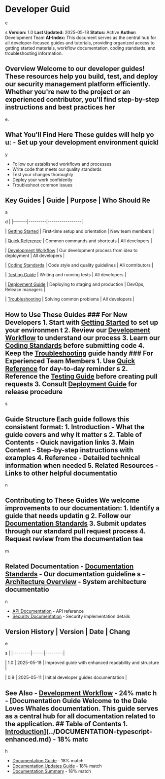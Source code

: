 # Developer Guid

e

s **Version:** 1.0 **Last Updated:** 2025-05-18 **Status:** Active **Author:** Development Team **AI-Index:** This document serves as the central hub for all developer-focused guides and tutorials, providing organized access to getting started materials, workflow documentation, coding standards, and troubleshooting information.

## Overview Welcome to our developer guides! These resources help you build, test, and deploy our security management platform efficiently. Whether you're new to the project or an experienced contributor, you'll find step-by-step instructions and best practices her

e.

## What You'll Find Here These guides will help yo u: - Set up your development environment quickl

y

- Follow our established workflows and processes
- Write code that meets our quality standards
- Test your changes thoroughly
- Deploy your work confidently
- Troubleshoot common issues

## Key Guides | Guide | Purpose | Who Should Re

a

d | |-------|---------|-----------------|

| [Getting Started](GETTING_STARTED.md) | First-time setup and orientation | New team members |

| [Quick Reference](QUICK_REFERENCE.md) | Common commands and shortcuts | All developers |

| [Development Workflow](DEVELOPMENT_WORKFLOW.md) | Our development process from idea to deployment | All developers |

| [Coding Standards](CODING_STANDARDS.md) | Code style and quality guidelines | All contributors |

| [Testing Guide](TESTING_GUIDE.md) | Writing and running tests | All developers |

| [Deployment Guide](DEPLOYMENT_GUIDE.md) | Deploying to staging and production | DevOps, Release managers |

| [Troubleshooting](TROUBLESHOOTING.md) | Solving common problems | All developers |

## How to Use These Guides ### For New Developers 1. Start with [Getting Started](GETTING_STARTED.md) to set up your environmen t 2. Review our [Development Workflow](DEVELOPMENT_WORKFLOW.md) to understand our process 3. Learn our [Coding Standards](CODING_STANDARDS.md) before submitting code 4. Keep the [Troubleshooting](TROUBLESHOOTING.md) guide handy ### For Experienced Team Members 1. Use [Quick Reference](QUICK_REFERENCE.md) for day-to-day reminder s 2. Reference the [Testing Guide](TESTING_GUIDE.md) before creating pull requests 3. Consult [Deployment Guide](DEPLOYMENT_GUIDE.md) for release procedure

s

## Guide Structure Each guide follows this consistent format: 1. **Introduction** - What the guide covers and why it matter s 2. **Table of Contents** - Quick navigation links 3. **Main Content** - Step-by-step instructions with examples 4. **Reference** - Detailed technical information when needed 5. **Related Resources** - Links to other helpful documentatio

n

## Contributing to These Guides We welcome improvements to our documentation: 1. Identify a guide that needs updatin g 2. Follow our [Documentation Standards](../DOCUMENTATION_STANDARDS.md) 3. Submit updates through our standard pull request process 4. Request review from the documentation tea

m

## Related Documentation - [Documentation Standards](../DOCUMENTATION_STANDARDS.md) - Our documentation guideline s - [Architecture Overview](../ARCHITECTURE.md) - System architecture documentatio

n

- [API Documentation](../API_ENDPOINTS.md) - API reference
- [Security Documentation](../security/README.md) - Security implementation details

## Version History | Version | Date | Chang

e

s | |---------|------|---------|

| 1.0 | 2025-05-18 | Improved guide with enhanced readability and structure |

| 0.9 | 2025-05-11 | Initial developer guides documentation |

## See Also - [Development Workflow](DEVELOPMENT_WORKFLOW.md) - 24% matc h - [Documentation Guide Welcome to the Dale Loves Whales documentation. This guide serves as a central hub for all documentation related to the application. ## Table of Contents 1. [Introduction](#introduction)](../DOCUMENTATION-typescript-enhanced.md) - 18% matc

h

- [Documentation Guide](../DOCUMENTATION.md) - 18% match
- [Documentation Updates Guide](../DOCUMENTATION_UPDATES.md) - 18% match
- [Documentation Summary](../SUMMARY.md) - 18% match